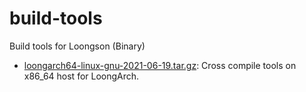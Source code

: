 # build-tools

Build tools for Loongson (Binary)

- [loongarch64-linux-gnu-2021-06-19.tar.gz](https://github.com/loongson/build-tools/releases/latest/download/loongarch64-linux-gnu-2021-06-19.tar.gz): Cross compile tools on x86_64 host for LoongArch.
